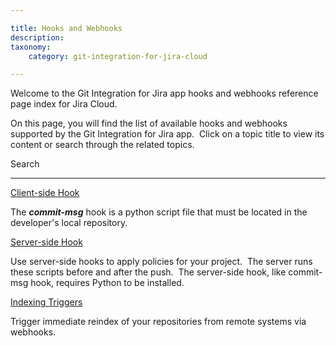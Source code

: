 ```yaml
---

title: Hooks and Webhooks
description:
taxonomy:
    category: git-integration-for-jira-cloud

---
```

Welcome to the Git Integration for Jira app hooks and webhooks reference page index for Jira Cloud.

On this page, you will find the list of available hooks and webhooks supported by the Git Integration for Jira app.  Click on a topic title to view its content or search through the related topics.



 Search





* * *





[Client-side Hook](/git-integration-for-jira-cloud/commit-msg-hook-gij-cloud)

The **_commit-msg_** hook is a python script file that must be located in the developer's local repository.



[Server-side Hook](/git-integration-for-jira-cloud/server-side-hook-gij-cloud)

Use server-side hooks to apply policies for your project.  The server runs these scripts before and after the push.  The server-side hook, like commit-msg hook, requires Python to be installed.



[Indexing Triggers](/git-integration-for-jira-cloud/indexing-triggers-gij-cloud)

Trigger immediate reindex of your repositories from remote systems via webhooks.